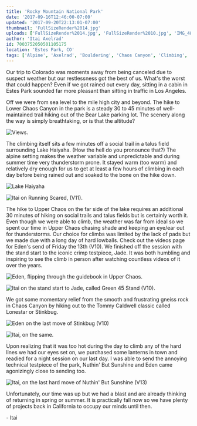 ```yaml
---
title: 'Rocky Mountain National Park'
date: '2017-09-16T12:46:00-07:00'
updated: '2017-09-20T22:13:01-07:00'
thumbnail: 'FullSizeRender%2014.jpg'
uploads: ['FullSizeRender%2014.jpg', 'FullSizeRender%2010.jpg', 'IMG_4814.JPG', 'FullSizeRender%2013.jpg', 'IMG_4876.JPG', 'FullSizeRender%2010%20copy.jpg', 'IMG_4913.JPG', 'IMG_4913.JPG', 'IMG_4932.JPG']
author: 'Itai Axelrad'
id: 7003752050501105175
location: 'Estes Park, CO'
tags: ['Alpine', 'Axelrad', 'Bouldering', 'Chaos Canyon', 'Climbing', 'Colorado', 'RMNP']
---
```


Our trip to Colorado was moments away from being canceled due to suspect weather but our restlessness got the best of us. What's the worst that could happen? Even if we got rained out every day, sitting in a cabin in Estes Park sounded far more pleasant than sitting in traffic in Los Angeles.

Off we were from sea level to the mile high city and beyond. The hike to Lower Chaos Canyon in the park is a steady 30 to 45 minutes of well-maintained trail hiking out of the Bear Lake parking lot. The scenery along the way is simply breathtaking, or is that the altitude?

![Views.](uploads/FullSizeRender%2014.jpg)

The climbing itself sits a few minutes off a social trail in a talus field surrounding Lake Haiyaha. (How the hell do you pronounce that?) The alpine setting makes the weather variable and unpredictable and during summer time very thunderstorm prone. It stayed warm (too warm) and relatively dry enough for us to get at least a few hours of climbing in each day before being rained out and soaked to the bone on the hike down.

![Lake Haiyaha](uploads/FullSizeRender%2010.jpg)

![Itai on Running Scared, (V11).](uploads/IMG_4814.JPG)

The hike to Upper Chaos on the far side of the lake requires an additional 30 minutes of hiking on social trails and talus fields but is certainly worth it. Even though we were able to climb, the weather was far from ideal so we spent our time in Upper Chaos chasing shade and keeping an eye/ear out for thunderstorms. Our choice for climbs was limited by the lack of pads but we made due with a long day of hard lowballs. Check out the videos page for Eden's send of Friday the 13th (V10). We finished off the session with the stand start to the iconic crimp testpiece, Jade. It was both humbling and inspiring to see the climb in person after watching countless videos of it over the years.

![Eden, flipping through the guidebook in Upper Chaos.](uploads/FullSizeRender%2013.jpg)

![Itai on the stand start to Jade, called Green 45 Stand (V10).](uploads/IMG_4876.JPG)

We got some momentary relief from the smooth and frustrating gneiss rock in Chaos Canyon by hiking out to the Tommy Caldwell classic called Lonestar or Stinkbug.

![Eden on the last move of Stinkbug (V10)](uploads/FullSizeRender%2010%20copy.jpg)

![Itai, on the same.](uploads/IMG_4913.JPG)

Upon realizing that it was too hot during the day to climb any of the hard lines we had our eyes set on, we purchased some lanterns in town and readied for a night session on our last day. I was able to send the annoying technical testpiece of the park, Nuthin' But Sunshine and Eden came agonizingly close to sending too.

![Itai, on the last hard move of Nuthin' But Sunshine (V13)](uploads/IMG_4932.JPG)

Unfortunately, our time was up but we had a blast and are already thinking of returning in spring or summer. It is practically fall now so we have plenty of projects back in California to occupy our minds until then.

\- Itai
